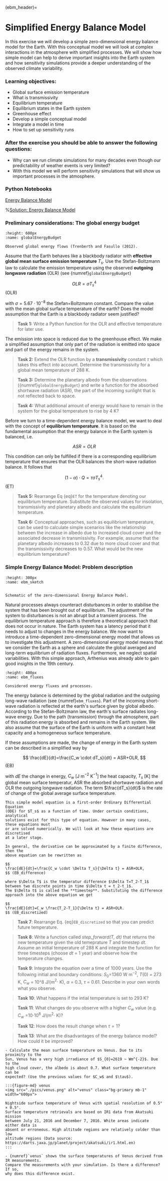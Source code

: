 (ebm_header)=
# Simplified Energy Balance Model 

In this exercise we will develop a simple zero-dimensional energy balance model
for the Earth. With this conceptual model we will look at complex interactions
in the atmosphere with simplified processes. We will show how simple model can
help to derive important insights into the Earth system and how
sensitivity simulations provide a deeper understanding of the observed climate
variability.

### Learning objectives:
* Global surface emission temperature
* What is transmissivity
* Equilibrium temperature	
* Equilibrium states in the Earth system
* Greenhouse effect
* Develop a simple conceptual model
* Integrate a model in time 
* How to set up sensitivity runs

### After the exercise you should be able to answer the following questions:
* Why can we run climate simulations for many decades even though our predictability of weather events is very limited?
* With this model we will perform sensitivity simulations that will show us important processes in the atmosphere.

### Python Notebooks
[Energy Balance Model](ebm:exercise)

%[Solution: Energy Balance Model](ebm:solution)

### Preliminary considerations: The global energy budget
```{figure} ./pics/GlobalEnergyBudget.png
:height: 600px
:name: globalEnergyBudget

Observed global energy flows (Trenberth and Fasullo (2012).
```
Assume that the Earth behaves like a blackbody radiator with **effective global mean surface
emission temperature** $T_s$. Use the Stefan-Boltzmann law to calculate the
emission temperature using the observed **outgoing longwave radiation** (OLR) (see
{numref}`globalEnergyBudget`)

$$
OLR = \sigma T_s^4
$$ (OLR)

with $\sigma=5.67\cdot10^{-8}$ the Stefan=Boltzmann constant. 
Compare the value with the mean global surface
temperature of the earth? Does the model assumption that the Earth is a
blackbody radiator seem justified?

> **Task 1:** Write a Python function for the OLR and effective temperature for later use. 

The emission into space is reduced due to the greenhouse effect. We make a
simplified assumption that only part of the radiation is emitted into space
and part of the energy remains in the system. 

> **Task 2:** Extend the OLR function by
a **transmissivity** constant $\tau$ which takes this effect into
account. Determine the transmissivity for a global mean temperature of 288 K.

> **Task 3:** Determine the planetary albedo from the observations
> ({numref}`globalEnergyBudget`) and write a function for the absorbed
> shortwave radiation (ASR), the part of the incoming sunlight that is not reflected
> back to space.

> **Task 4:**  What additional amount of energy would have to remain in the system for the
global temperature to rise by 4 K?

Before we turn to a time-dependent energy balance model, we want to deal with
the concept of **equilibrium temperature**. It is based on the fundamental
assumption that the energy balance in the Earth system is balanced, i.e. 

$$
ASR=OLR
$$ 

This condition can only be fulfilled if there is a corresponding equilibrium
temperature that ensures that the OLR balances the short-wave radiation
balance. It follows that

$$
(1-\alpha) \cdot Q = \tau \sigma T_s^4.
$$ (ET)

> **Task 5:** Rearrange Eq {eq}`ET` for the temperature denoting our
equilibrium temperature. Substitute the observed values for insolation,
transmissivity and planetary albedo and calculate the equlibrium temperature.

> **Task 6:** Conceptual approaches, such as equilibrium temperature, can be
> used to calculate simple scenarios like the relationship between the
> increase in albedo due to increased cloud cover and the associated decrease
> in transmissivity. For example, assume that the planetary
> albedo increases to 0.32 due to more cloud cover and that the transmissivity
> decreases to 0.57. What would be the new equilibrium temperature? 



### Simple Energy Balance Model: Problem description
```{figure} ./pics/ebm_01.png
:height: 300px
:name: ebm_sketch


Schematic of the zero-dimensional Energy Balance Model.
```
Natural processes always counteract disturbances in order to stabilise the
system that has been brought out of equilibrium. The adjustment of the system
to disturbances is not an abrupt but a transient process.  The equilibrium
temperature approach is therefore a theoretical approach that does not occur in
nature. The Earth system has a latency period that it needs to adjust to
changes in the energy balance. We now want to introduce a time-dependent
zero-dimensional energy model that allows us to investigate this adjustment. A
zero-dimensional energy model means that we consider the Earth as a sphere
and calculate the global averaged and long-term equilibrium of radiation
fluxes. Furthermore, we neglect spatial variabilities. With this simple
approach, Arthenius was already able to gain good insights in the 19th century.

```{figure} ./pics/ebm_02.png
:height: 400px
:name: ebm_fluxes 

Considered energy fluxes and processes.
```

The energy balance is determined by the global radiation and the outgoing
long-wave radiation (see {numref}`ebm_fluxes`). Part of the incoming short-wave radiation is reflected at
the earth's surface given by global albedo. According to
the Stefan-Boltzmann law, the earth's surface radiates long-wave energy. Due to
the path (transmission) through the atmosphere, part of this radiation energy
is absorbed and remains in the Earth system. We also assume that the surface of
the Earth is uniform with a constant heat capacity and a homogeneous surface
temperature. 

If these assumptions are made, the change of energy in the Earth system can be
described in a simplified way by 

$$
\frac{dE}{dt}=\frac{C_w \cdot dT_s}{dt} = ASR+OLR,
$$ (EB)

with $dE$ the change in energy, $C_w$ [J m$^{-2}$ K$^{-1}$] the heat capacity, $T_s$ [K] the global mean surface temperatur, ASR the absorbed shortwave radiation
and OLR the outgoing longwave radiation. The term $\frac{dT_s}{dt}$ is the rate of change of the global average surface temperature.  

```{admonition} How to solve time dependend models?
This simple model equation is a first-order Ordinary Differential Equation
(ODE) for $T_s$ as a function of time. Under certain conditions, analytical
solutions exist for this type of equation. However in many cases, these equations must
or are solved numerically. We will look at how these equations are discretised
at a later stage. 

In general, the derivative can be approximated by a finite difference, then the
above equation can be rewritten as

$$
\frac{dE}{dt}=\frac{C_w \cdot \Delta T_s}{\Delta t} = ASR+OLR,
$$ (EB_difference)

where $\Delta T$ is the temperatur difference $\Delta T=T_2-T_1$ between two discrete points in time $\Delta t = t_2-t_1$. 
The $\Delta t$ is called the **timestep**. Substituting the difference approach into the above equation we get

$$
\frac{dE}{dt}=C_w \frac{T_2-T_1}{\Delta t} = ASR+OLR.
$$ (EB_discretized)

```
> **Task 7**: Rearrange Eq. {eq}`EB_discretized` so that you can predict future temperature.  

> **Task 8**: Write a function called *step_forward(T, dt)* that returns the new temperature given the old temeprature $T$ and timestep $dt$.
> Assume an initial temperature of 288 K and integrate the function for three timesteps (choose $dt$ = 1 year)  and observe how the temperature changes. 

> **Task 9**: Integrate the equation over a time of 1000 years. Use the following initial
   and boundary conditions: $S_0$=1360  W m$^{-2}$, $T(0)$ = 273  K, $C_w$ = 10^8  J/(m$^2 \cdot$ K), $\alpha$ = 0.3, $\tau$
= 0.61. Describe in your own words what you observe.

> **Task 10**: What happens if the intial temperature is set to 293 K?

> **Task 11**: What changes do you observe with a higher $C_w$ value (e.g. $C_w$ =10$\cdot10^8$  J/(m$^2 \cdot$ K)?

> **Task 12**: How does the result change when $\tau=1$?

> **Task 13**: What are the disadvantages of the energy balance model? How could it be improved?


```{admonition} Case study: Venus 
- Calculate the mean surface temperature on Venus. Due to its proximity to the
Sun, Venus has a very high irradiance of $S_{0}=2619 ~ Wm^{-2}$. Due to the
high cloud cover, the albedo is about 0.7. What surface temperature can be
expected? (Use the previous values for $C_w$ and $\tau$).

:::{figure-md} venus
<img src="./pics/venus.png" alt="venus" class="bg-primary mb-1" width="600px">

Nightside surface temperature of Venus with spatial resolution of 0.5° × 0.5°.
Surface temperature retrievals are based on IR1 data from Akatsuki mission
between July 21, 2016 and December 7, 2016. White areas indicate either data is
absent or erroneous. High altitude regions are relatively colder than low
altitude regions (Data source:
https://darts.jaxa.jp/planet/project/akatsuki/ir1.html.en)
:::

- {numref}`venus` shows the surface temperatures of Venus derived from IR measurements.
Compare the measurements with your simulation. Is there a difference? If so,
why does this difference exist. 

```



